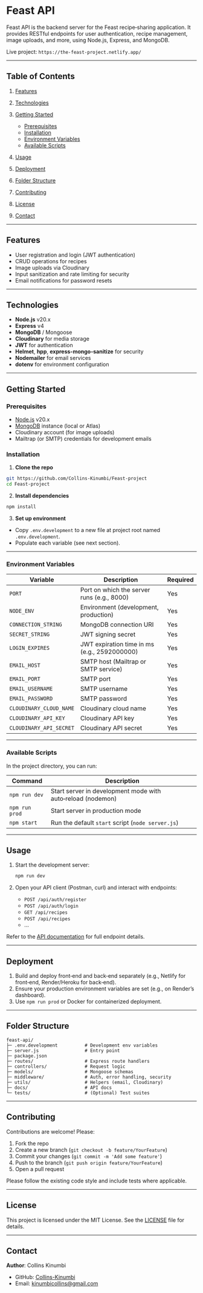 # Feast API

Feast API is the backend server for the Feast recipe‑sharing application. It provides RESTful endpoints for user authentication, recipe management, image uploads, and more, using Node.js, Express, and MongoDB.

Live project: `https://the-feast-project.netlify.app/`

---

## Table of Contents

1. [Features](#features)
2. [Technologies](#technologies)
3. [Getting Started](#getting-started)

   - [Prerequisites](#prerequisites)
   - [Installation](#installation)
   - [Environment Variables](#environment-variables)
   - [Available Scripts](#available-scripts)

4. [Usage](#usage)
5. [Deployment](#deployment)
6. [Folder Structure](#folder-structure)
7. [Contributing](#contributing)
8. [License](#license)
9. [Contact](#contact)

---

## Features

- User registration and login (JWT authentication)
- CRUD operations for recipes
- Image uploads via Cloudinary
- Input sanitization and rate limiting for security
- Email notifications for password resets

---

## Technologies

- **Node.js** v20.x
- **Express** v4
- **MongoDB** / Mongoose
- **Cloudinary** for media storage
- **JWT** for authentication
- **Helmet**, **hpp**, **express-mongo-sanitize** for security
- **Nodemailer** for email services
- **dotenv** for environment configuration

---

## Getting Started

### Prerequisites

- [Node.js](https://nodejs.org/) v20.x
- [MongoDB](https://www.mongodb.com/) instance (local or Atlas)
- Cloudinary account (for image uploads)
- Mailtrap (or SMTP) credentials for development emails

### Installation

1. **Clone the repo**

```bash
git https://github.com/Collins-Kinumbi/Feast-project
cd Feast-project
```

2. **Install dependencies**

```bash
npm install
```

3. **Set up environment**

- Copy `.env.development` to a new file at project root named `.env.development`.
- Populate each variable (see next section).

---

### Environment Variables

| Variable                | Description                                  | Required |
| ----------------------- | -------------------------------------------- | -------- |
| `PORT`                  | Port on which the server runs (e.g., 8000)   | Yes      |
| `NODE_ENV`              | Environment (development, production)        | Yes      |
| `CONNECTION_STRING`     | MongoDB connection URI                       | Yes      |
| `SECRET_STRING`         | JWT signing secret                           | Yes      |
| `LOGIN_EXPIRES`         | JWT expiration time in ms (e.g., 2592000000) | Yes      |
| `EMAIL_HOST`            | SMTP host (Mailtrap or SMTP service)         | Yes      |
| `EMAIL_PORT`            | SMTP port                                    | Yes      |
| `EMAIL_USERNAME`        | SMTP username                                | Yes      |
| `EMAIL_PASSWORD`        | SMTP password                                | Yes      |
| `CLOUDINARY_CLOUD_NAME` | Cloudinary cloud name                        | Yes      |
| `CLOUDINARY_API_KEY`    | Cloudinary API key                           | Yes      |
| `CLOUDINARY_API_SECRET` | Cloudinary API secret                        | Yes      |

---

### Available Scripts

In the project directory, you can run:

| Command        | Description                                                 |
| -------------- | ----------------------------------------------------------- |
| `npm run dev`  | Start server in development mode with auto‑reload (nodemon) |
| `npm run prod` | Start server in production mode                             |
| `npm start`    | Run the default `start` script (`node server.js`)           |

---

## Usage

1. Start the development server:

   ```bash
   npm run dev
   ```

2. Open your API client (Postman, curl) and interact with endpoints:

   - `POST /api/auth/register`
   - `POST /api/auth/login`
   - `GET /api/recipes`
   - `POST /api/recipes`
   - ...

Refer to the [API documentation](./Server/docs/README.md) for full endpoint details.

---

## Deployment

1. Build and deploy front‑end and back‑end separately (e.g., Netlify for front‑end, Render/Heroku for back‑end).
2. Ensure your production environment variables are set (e.g., on Render’s dashboard).
3. Use `npm run prod` or Docker for containerized deployment.

---

## Folder Structure

```
feast-api/
├─ .env.development          # Development env variables
├─ server.js                 # Entry point
├─ package.json
├─ routes/                   # Express route handlers
├─ controllers/              # Request logic
├─ models/                   # Mongoose schemas
├─ middleware/               # Auth, error handling, security
├─ utils/                    # Helpers (email, Cloudinary)
├─ docs/                     # API docs
└─ tests/                    # (Optional) Test suites
```

---

## Contributing

Contributions are welcome! Please:

1. Fork the repo
2. Create a new branch (`git checkout -b feature/YourFeature`)
3. Commit your changes (`git commit -m 'Add some feature'`)
4. Push to the branch (`git push origin feature/YourFeature`)
5. Open a pull request

Please follow the existing code style and include tests where applicable.

---

## License

This project is licensed under the MIT License. See the [LICENSE](./LICENSE) file for details.

---

## Contact

**Author**: Collins Kinumbi

- GitHub: [Collins-Kinumbi](https://github.com/Collins-Kinumbi)
- Email: [kinumbicollins@gmail.com](mailto:kinumbicollins254@gmail.com)
